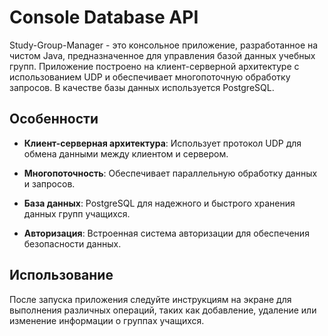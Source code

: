 <div class="relative flex w-[calc(100%-50px)] flex-col gap-1 md:gap-3 lg:w-[calc(100%-115px)]">
    <div class="flex flex-grow flex-col gap-3">
        <div class="min-h-[20px] flex flex-col items-start gap-3 overflow-x-auto whitespace-pre-wrap break-words">
            <div class="markdown prose w-full break-words dark:prose-invert light">
                <h1>Console Database API</h1>
                <p>Study-Group-Manager - это консольное приложение,
                    разработанное на чистом Java, предназначенное для управления
                    базой данных учебных групп. Приложение построено на
                    клиент-серверной архитектуре с использованием UDP и
                    обеспечивает многопоточную обработку запросов. В качестве
                    базы данных используется PostgreSQL.</p>
                <h2>Особенности</h2>
                <ul>
                    <li><p><strong>Клиент-серверная архитектура</strong>:
                        Использует протокол UDP для обмена данными между
                        клиентом и сервером.</p></li>
                    <li><p><strong>Многопоточность</strong>: Обеспечивает
                        параллельную обработку данных и запросов.</p></li>
                    <li><p><strong>База данных</strong>: PostgreSQL для
                        надежного и быстрого хранения данных групп учащихся.</p>
                    </li>
                    <li><p><strong>Авторизация</strong>: Встроенная система
                        авторизации для обеспечения безопасности данных.</p>
                    </li>
                </ul>
                <h2>Использование</h2>
                <p>После запуска приложения следуйте инструкциям на экране для
                    выполнения различных операций, таких как добавление,
                    удаление или изменение информации о группах учащихся.</p>
            </div>
        </div>
    </div>
